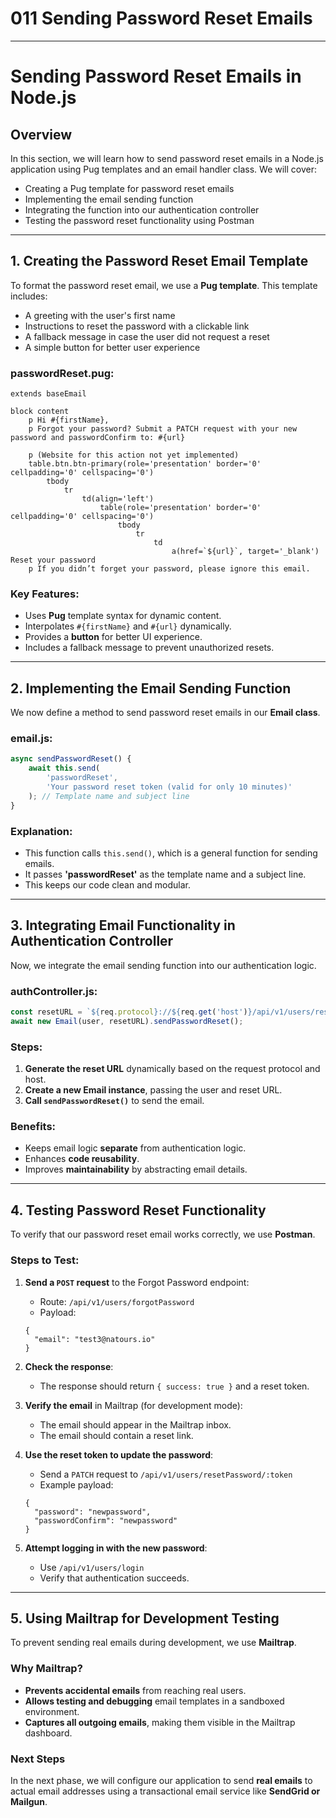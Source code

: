 # 011 Sending Password Reset Emails

---

# Sending Password Reset Emails in Node.js

## Overview

In this section, we will learn how to send password reset emails in a Node.js application using Pug templates and an email handler class. We will cover:

- Creating a Pug template for password reset emails
- Implementing the email sending function
- Integrating the function into our authentication controller
- Testing the password reset functionality using Postman

---

## 1. Creating the Password Reset Email Template

To format the password reset email, we use a **Pug template**. This template includes:

- A greeting with the user's first name
- Instructions to reset the password with a clickable link
- A fallback message in case the user did not request a reset
- A simple button for better user experience

### **passwordReset.pug**:

```
extends baseEmail

block content
    p Hi #{firstName},
    p Forgot your password? Submit a PATCH request with your new password and passwordConfirm to: #{url}

    p (Website for this action not yet implemented)
    table.btn.btn-primary(role='presentation' border='0' cellpadding='0' cellspacing='0')
        tbody
            tr
                td(align='left')
                    table(role='presentation' border='0' cellpadding='0' cellspacing='0')
                        tbody
                            tr
                                td
                                    a(href=`${url}`, target='_blank') Reset your password
    p If you didn’t forget your password, please ignore this email.
```

### **Key Features:**

- Uses **Pug** template syntax for dynamic content.
- Interpolates `#{firstName}` and `#{url}` dynamically.
- Provides a **button** for better UI experience.
- Includes a fallback message to prevent unauthorized resets.

---

## 2. Implementing the Email Sending Function

We now define a method to send password reset emails in our **Email class**.

### **email.js**:

```jsx
async sendPasswordReset() {
    await this.send(
        'passwordReset',
        'Your password reset token (valid for only 10 minutes)'
    ); // Template name and subject line
}
```

### **Explanation:**

- This function calls `this.send()`, which is a general function for sending emails.
- It passes **'passwordReset'** as the template name and a subject line.
- This keeps our code clean and modular.

---

## 3. Integrating Email Functionality in Authentication Controller

Now, we integrate the email sending function into our authentication logic.

### **authController.js**:

```jsx
const resetURL = `${req.protocol}://${req.get('host')}/api/v1/users/resetPassword/${resetToken}`;
await new Email(user, resetURL).sendPasswordReset();
```

### **Steps:**

1. **Generate the reset URL** dynamically based on the request protocol and host.
2. **Create a new Email instance**, passing the user and reset URL.
3. **Call `sendPasswordReset()`** to send the email.

### **Benefits:**

- Keeps email logic **separate** from authentication logic.
- Enhances **code reusability**.
- Improves **maintainability** by abstracting email details.

---

## 4. Testing Password Reset Functionality

To verify that our password reset email works correctly, we use **Postman**.

### **Steps to Test:**

1. **Send a `POST` request** to the Forgot Password endpoint:

   - Route: `/api/v1/users/forgotPassword`
   - Payload:

   ```
   {
     "email": "test3@natours.io"
   }
   ```

2. **Check the response**:
   - The response should return `{ success: true }` and a reset token.
3. **Verify the email** in Mailtrap (for development mode):
   - The email should appear in the Mailtrap inbox.
   - The email should contain a reset link.
4. **Use the reset token to update the password**:

   - Send a `PATCH` request to `/api/v1/users/resetPassword/:token`
   - Example payload:

   ```
   {
     "password": "newpassword",
     "passwordConfirm": "newpassword"
   }
   ```

5. **Attempt logging in with the new password**:
   - Use `/api/v1/users/login`
   - Verify that authentication succeeds.

---

## 5. Using Mailtrap for Development Testing

To prevent sending real emails during development, we use **Mailtrap**.

### **Why Mailtrap?**

- **Prevents accidental emails** from reaching real users.
- **Allows testing and debugging** email templates in a sandboxed environment.
- **Captures all outgoing emails**, making them visible in the Mailtrap dashboard.

### **Next Steps**

In the next phase, we will configure our application to send **real emails** to actual email addresses using a transactional email service like **SendGrid or Mailgun**.
